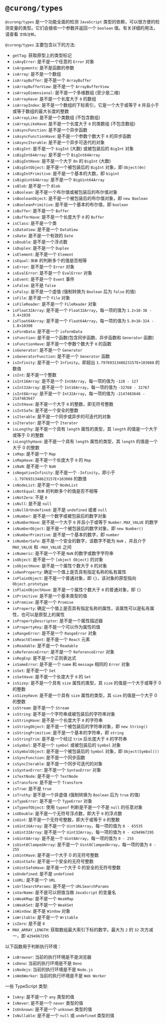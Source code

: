 # `@curong/types`

`@curong/types` 是一个功能全面的检测 `JavaScript` 类型的依赖，可以很方便的检测变量的类型。它们会接收一个参数并返回一个 `boolean` 值。有关详细的用法，请查看 `文档注释`。


`@curong/types` 主要包含以下的方法:

- `getTag`: 获取原型上的类型标记
- `isAnyError`: 是不是一个任意的 `Error` 对象
- `isArguments`: 是不是函数的参数
- `isArray`: 是不是一个数组
- `isArrayBuffer`: 是不是一个 `ArrayBuffer`
- `isArrayBufferView`: 是不是一个 `ArrayBufferView`
- `isArrayDimensional`: 是不是一个多维数组 (至少是二维)
- `isArrayHave`: 是不是一个长度大于 `0` 的数组
- `isArrayIndex`: 是不是一个数组的下标索引，它是一个大于或等于 `0` 并且小于或等于数组的最大长度的整数
- `isArrayLike`: 是不是一个类数组 (不包含数组)
- `isArrayLikeHave`: 是不是一个长度大于 `0` 的类数组 (不包含数组)
- `isAsyncFunction`: 是不是一个异步函数
- `isAsyncFunctionHave`: 是不是一个参数个数大于 `0` 的异步函数
- `isAsyncIterable`: 是不是一个异步可迭代的对象
- `isBigInt`: 是不是一个 `bigInt` (大数) 或被包装后的 `BigInt` 对象
- `isBigInt64Array`: 是不是一个 `BigInt64Array`
- `isBigIntHave`: 是不是一个大于 `0n` 的 `BigInt` (大数)
- `isBigIntObject`: 是不是一个被包装后的 `BigInt` 对象，即 `Object(0n)`
- `isBigIntPrimitive`: 是不是一个基本的大数，即 `bigint`
- `isBigUint64Array`: 是不是一个 `BigUint64Array`
- `isBlob`: 是不是一个 `Blob`
- `isBoolean`: 是不是一个布尔值或被包装后的布尔值对象
- `isBooleanObject`: 是不是一个被包装后的布尔值对象，即 `new Boolean`
- `isBooleanPrimitive`: 是不是一个基本的布尔值，即 `boolean`
- `isBuffer`: 是不是一个 `Buffer`
- `isBufferHave`: 是不是一个长度大于 `0` 的 `Buffer`
- `isClass`: 是不是一个类
- `isDataView`: 是不是一个 `DataView`
- `isDate`: 是不是一个有效的 `Date`
- `isDouble`: 是不是一个浮点数
- `isDuplex`: 是不是一个 `Duplex`
- `isElement`: 是不是一个 `Element`
- `isEqual`: `简单` 的判断多个的值是否相等
- `isError`: 是不是一个 `Error` 对象
- `isEvalError`: 是不是一个 `EvalError` 对象
- `isEvent`: 是不是一个 `Event` 事件
- `isFalse`: 是不是 `false`
- `isFalsy`: 是不是一个虚值 (强制转换为 `Boolean` 后为 `false` 的值)
- `isFile`: 是不是一个 `File` 对象
- `isFileReader`: 是不是一个 `FileReader` 对象
- `isFloat32Array`: 是不是一个 `Float32Array`，每一项的值为 `1.2×10-38 - 3.4×1038`
- `isFloat64Array`: 是不是一个 `Float64Array`，每一项的值为 `5.0×10-324 - 1.8×10308`
- `isFormData`: 是不是一个 `isFormData`
- `isFunction`: 是不是一个函数(包含同步函数、异步函数和 `Generator` 函数)
- `isFunctionHave`: 是不是一个参数个数大于 `0` 的函数
- `isGenerator`: 是不是一个 `Generator`
- `isGeneratorFunction`: 是不是一个 `Generator` 函数
- `isInfinity`: 是不是一个 `Infinity`，即超出 `1.7976931348623157E+103088` 的数值
- `isInt`: 是不是一个整数
- `isInt16Array`: 是不是一个 `Int8Array`，每一项的值为 `-128 - 127`
- `isInt32Array`: 是不是一个 `Int16Array`，每一项的值为 `-32768 - 32767`
- `isInt8Array`: 是不是一个 `Int32Array`，每一项的值为 `-2147483648 - 2147483647`
- `isIntHave`: 是不是一个大于 `0` 的整数，即无符号整数
- `isIntSafe`: 是不是一个安全的整数
- `isIterable`: 是不是一个同步或异步的可迭代的对象
- `isIterator`: 是不是一个 `Iterator`
- `isLengthy`: 是不是一个具有 `length` 属性的类型，其 `length` 的值是一个大于或等于 0 的整数
- `isLengthyHave`: 是不是一个具有 `length` 属性的类型，其 `length` 的值是一个大于 0 的整数
- `isMap`: 是不是一个 `Map`
- `isMapHave`: 是不是一个长度大于 `0` 的 `Map`
- `isNaN`: 是不是一个 `NaN`
- `isNegativeInfinity`: 是不是一个 `-Infinity`，即小于 `-1.7976931348623157E+103088` 的数值
- `isNodeList`: 是不是一个 `NodeList`
- `isNotEqual`: `简单` 的判断多个的值是否不相等
- `isNotZero`: 不是 `0`
- `isNull`: 是不是 `null`
- `isNullOrUndefined`: 是不是 `undefined` 或者 `null`
- `isNumber`: 是不是一个数字或被包装后的数字对象
- `isNumberHave`: 是不是一个大于 `0` 并且小于或等于 `Number.MAX_VALUE` 的数字
- `isNumberObject`: 是不是一个被包装后的数字对象，即 `new Number()`
- `isNumberPrimitive`: 是不是一个基本的数字，即 `number`
- `isNumberSafe`: 是不是一个安全的数字，该数字不能为 `NaN` ，并且介于 `MAX_VALUE` 和 `-MAX_VALUE` 之间
- `isNumeric`: 是不是一个不是 `NaN` 的数字或数字字符串
- `isObject`: 是不是一个 `[object Object]` 的对象
- `isObjectHave`: 是不是一个属性个数大于 `0` 的对象
- `isOwnProperty`: 确定一个值上是否具有指定名称的私有属性
- `isPlainObject`: 是不是一个普通对象，即 `{}`，该对象的原型指向 `Object.prototype`
- `isPlainObjectHave`: 是不是一个属性个数大于 `0` 的普通对象，即 `{}`
- `isPrimitive`: 是不是一个基本类型的值
- `isPromise`: 是不是一个 `Promise`
- `isProperty`: 确定一个值上是否具有指定名称的属性，该属性可以是私有属性，也可以是原型上的属性
- `isPropertyDescriptor`: 是不是一个属性描述器
- `isPropertyKey`: 是不是一个可以作为属性的值
- `isRangeError`: 是不是一个 `RangeError` 对象
- `isReactElement`: 是不是一个 `React` 元素
- `isReadable`: 是不是一个 `Readable`
- `isReferenceError`: 是不是一个 `ReferenceError` 对象
- `isRegExp`: 是不是一个正则表达式
- `isSameError`: 是不是一个 `name` 和 `message` 相同的 `Error` 对象
- `isSet`: 是不是一个 `Set`
- `isSetHave`: 是不是一个长度大于 `0` 的 `Set`
- `isSizey`: 是不是一个具有 `size` 属性的类型，其 `size` 的值是一个大于或等于 0 的整数
- `isSizeyHave`: 是不是一个具有 `size` 属性的类型，其 `size` 的值是一个大于 0 的整数
- `isStream`: 是不是一个 `Stream`
- `isString`: 是不是一个字符串或被包装后的字符串对象
- `isStringHave`: 是不是一个长度大于 `0` 的字符串
- `isStringObject`: 是不是一个被包装后的字符串对象，即 `new String()`
- `isStringPrimitive`: 是不是一个基本的字符串，即 `string`
- `isStringTrim`: 是不是一个经过 `trim` 后长度大于 `0` 的字符串
- `isSymbol`: 是不是一个 `symbol` 或被包装后的 `Symbol` 对象
- `isSymbolObject`: 是不是一个被包装后的 `Symbol` 对象，即 `Object(Symbol())`
- `isSyncFunction`: 是不是一个同步函数
- `isSyncIterable`: 是不是一个同步可迭代的对象
- `isSyntaxError`: 是不是一个 `SyntaxError` 对象
- `isTextNode`: 是不是一个 `TextNode`
- `isTransform`: 是不是一个 `Transform`
- `isTrue`: 是不是 `true`
- `isTruthy`: 是不是一个非虚值 (强制转换为 `Boolean` 后为 `true` 的值)
- `isTypeError`: 是不是一个 `TypeError` 对象
- `isTypeofObject`: 使用 `typeof` 判断是不是一个不是 `null` 的任意对象
- `isUDouble`: 是不是一个无符号浮点数，即大于 `0` 的浮点数
- `isUint`: 是不是一个无符号整数，即大于或等于 `0` 的整数
- `isUint16Array`: 是不是一个 `Uint16Array`，每一项的值为 `0 - 65535`
- `isUint32Array`: 是不是一个 `Uint32Array`，每一项的值为 `0 - 4294967295`
- `isUint8Array`:  是不是一个 `Uint8Array`，每一项的值为 `0 - 255`
- `isUint8ClampedArray`: 是不是一个 `Uint8ClampedArray`，每一项的值为 `0 - 255`
- `isUintHave`: 是不是一个大于 0 的无符号整数
- `isUintSafe`: 是不是一个安全的无符号整数
- `isUintSafeHave`: 是不是一个大于 0 的安全的无符号整数
- `isUndefined`: 是不是 `undefined`
- `isURL`: 是不是一个 `URL`
- `isUrlSearchParams`: 是不是一个 `URLSearchParams`
- `isVarName`: 是不是可以把值当做 `JavaScript` 的变量名
- `isWeakMap`: 是不是一个 `WeakMap`
- `isWeakSet`: 是不是一个 `WeakSet`
- `isWindow`: 是不是 `Window` 对象
- `isWritable`: 是不是一个 `Writable`
- `isZero`: 是不是 `0`
- `MAX_ARRAY_LENGTH`: 获取数组最大索引下标的数字。最大为 `2` 的 `32` 次方减一，即 `4294967295`


以下函数用于判断执行环境：

- `isBrowser`: 当前的执行环境是不是浏览器
- `isDeno`: 当前的执行环境是不是 `Deno`
- `isNodejs`: 当前的执行环境是不是 `Node.js`
- `isWebWorker`: 当前的执行环境是不是 `Web Worker`


一些 TypeScript 类型:

- `IsAny`: 是不是一个 `any` 类型的值
- `IsNever`: 是不是一个 `never` 类型的值
- `IsUnknown`: 是不是一个 `unknown` 类型的值
- `IsNullable`: 是不是一个 `null` 或 `undefined` 类型的值
